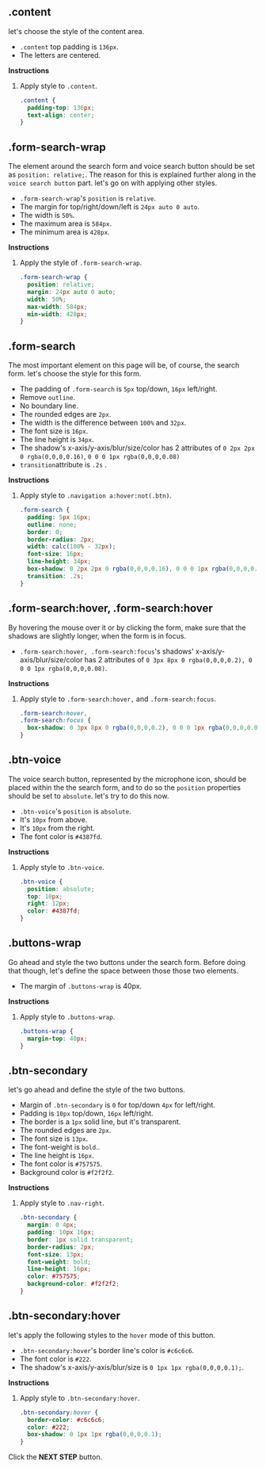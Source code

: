 ## .content
let's choose the style of the content area.
* `.content` top padding is `136px`.
* The letters are centered.

**Instructions**
1. Apply style to `.content`.
    ```css
    .content {
      padding-top: 136px;
      text-align: center;
    }
    ```



## .form-search-wrap
The element around the search form and voice search button should be set as `position: relative;`. The reason for this is explained further along in the `voice search button` part. let's go on with applying other styles.
- `.form-search-wrap`'s `position` is `relative`.
- The margin for top/right/down/left is `24px auto 0 auto`.
- The width is `50%`.
- The maximum area is `584px`.
- The minimum area is `428px`.

**Instructions**
1. Apply the style of `.form-search-wrap`.
   ```css
   .form-search-wrap {
     position: relative;
     margin: 24px auto 0 auto;
     width: 50%;
     max-width: 584px;
     min-width: 428px;
   }
   ```



## .form-search
The most important element on this page will be, of course, the search form. let's choose the style for this form.
- The padding of `.form-search` is `5px` top/down, `16px` left/right.
- Remove `outline`.
- No boundary line.
- The rounded edges are `2px`.
- The width is the difference between `100%` and `32px`.
- The font size is `16px`.
- The line height is `34px`.
- The shadow's x-axis/y-axis/blur/size/color has 2 attributes of `0 2px 2px 0 rgba(0,0,0,0.16)`, `0 0 0 1px rgba(0,0,0,0.08)`
- `transition`attribute is `.2s` .

**Instructions**
1. Apply style to `.navigation a:hover:not(.btn)`.
   ```css
   .form-search {
     padding: 5px 16px;
     outline: none;
     border: 0;
     border-radius: 2px;
     width: calc(100% - 32px);
     font-size: 16px;
     line-height: 34px;
     box-shadow: 0 2px 2px 0 rgba(0,0,0,0.16), 0 0 0 1px rgba(0,0,0,0.08);
     transition: .2s;
   }
   ```



## .form-search:hover, .form-search:hover
By hovering the mouse over it or by clicking the form, make sure that the shadows are slightly longer, when the form is in focus.  
- `.form-search:hover, .form-search:focus`'s shadows' x-axis/y-axis/blur/size/color has 2 attributes of `0 3px 8px 0 rgba(0,0,0,0.2), 0 0 0 1px rgba(0,0,0,0.08)`.

**Instructions**
1. Apply style to `.form-search:hover,` and `.form-search:focus`.
   ```css
   .form-search:hover,
   .form-search:focus {
     box-shadow: 0 3px 8px 0 rgba(0,0,0,0.2), 0 0 0 1px rgba(0,0,0,0.08);
   }
   ```



## .btn-voice
The voice search button, represented by the microphone icon, should be placed within the the search form, and to do so the `position` properties should be set to `absolute`. let's try to do this now.  

- `.btn-voice`'s `position` is `absolute`.
- It's `10px` from above.
- It's `10px` from the right.
- The font color is `#4387fd`.

**Instructions**
1. Apply style to `.btn-voice`.
   ```css
   .btn-voice {
     position: absolute;
     top: 10px;
     right: 12px;
     color: #4387fd;
   }
   ```


## .buttons-wrap
Go ahead and style the two buttons under the search form. Before doing that though, let's define the space between those those two elements.    
- The margin of `.buttons-wrap` is 40px.

**Instructions**
1. Apply style to `.buttons-wrap`.
   ```css
   .buttons-wrap {
     margin-top: 40px;
   }
   ```



## .btn-secondary
let's go ahead and define the style of the two buttons.
- Margin of `.btn-secondary` is `0` for top/down `4px` for left/right.
- Padding is `10px` top/down, `16px` left/right.
- The border is a `1px` solid line, but it's transparent.
- The rounded edges are `2px`.
- The font size is `13px`.
- The font-weight is `bold`..
- The line height is `16px`.
- The font color is `#757575`.
- Background color is `#f2f2f2`.

**Instructions**
1. Apply style to `.nav-right`.
   ```css
   .btn-secondary {
     margin: 0 4px;
     padding: 10px 16px;
     border: 1px solid transparent;
     border-radius: 2px;
     font-size: 13px;
     font-weight: bold;
     line-height: 16px;
     color: #757575;
     background-color: #f2f2f2;
   }
   ```



## .btn-secondary:hover

let's apply the following styles to the `hover` mode of this button.
- `.btn-secondary:hover`'s border line's color is `#c6c6c6`.
- The font color is `#222`.
- The shadow's x-axis/y-axis/blur/size is `0 1px 1px rgba(0,0,0,0.1);`.

**Instructions**
1. Apply style to `.btn-secondary:hover`.
   ```css
   .btn-secondary:hover {
     border-color: #c6c6c6;
     color: #222;
     box-shadow: 0 1px 1px rgba(0,0,0,0.1);
   }
   ```



Click the **NEXT STEP** button.